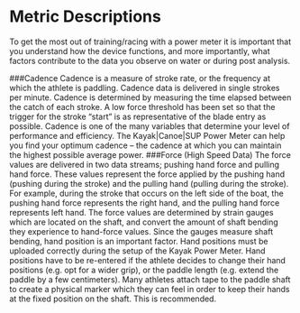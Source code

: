 # Metric Descriptions

To get the most out of training/racing with a power meter it is important that you understand how the device functions, and more importantly, what factors contribute to the data you observe on water or during post analysis.

###Cadence
Cadence is a measure of stroke rate, or the frequency at which the athlete is paddling. Cadence data is delivered in single strokes per minute.
Cadence is determined by measuring the time elapsed between the catch of each stroke. A low force threshold has been set so that the trigger for the stroke “start” is as representative of the blade entry as possible.
Cadence is one of the many variables that determine your level of performance and efficiency. The Kayak|Canoe|SUP Power Meter can help you find your optimum cadence – the cadence at which you can maintain the highest possible average power.
###Force (High Speed Data)
The force values are delivered in two data streams; pushing hand force and pulling hand force.
These values represent the force applied by the pushing hand (pushing during the stroke) and the pulling hand (pulling during the stroke). For example, during the stroke that occurs on the left side of the boat, the pushing hand force represents the right hand, and the pulling hand force represents left hand.
The force values are determined by strain gauges which are located on the shaft, and convert the amount of shaft bending they experience to hand-force values. Since the gauges measure shaft bending, hand position is an important factor. Hand positions must be uploaded correctly during the setup of the Kayak Power Meter. Hand positions have to be re-entered if the athlete decides to change their hand positions (e.g. opt for a wider grip), or the paddle length (e.g. extend the paddle by a few centimeters). Many athletes attach tape to the paddle shaft to create a physical marker which they can feel in order to keep their hands at the fixed position on the shaft. This is recommended.